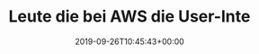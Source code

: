 ---
retweeted: false
source: <a href="https://about.twitter.com/products/tweetdeck" rel="nofollow">TweetDeck</a>
entities:
  user_mentions: []
  urls: []
  symbols: []
  media:
  - expanded_url: https://twitter.com/bascht/status/1177172391153348609/photo/1
    indices:
    - '80'
    - '103'
    url: https://t.co/HLcIqPM6xh
    media_url: http://pbs.twimg.com/media/EFYn2-1WsAIHDXD.png
    id_str: '1177172178137165826'
    id: '1177172178137165826'
    media_url_https: https://pbs.twimg.com/media/EFYn2-1WsAIHDXD.png
    sizes:
      small:
        w: '230'
        h: '112'
        resize: fit
      medium:
        w: '230'
        h: '112'
        resize: fit
      large:
        w: '230'
        h: '112'
        resize: fit
      thumb:
        w: '112'
        h: '112'
        resize: crop
    type: photo
    display_url: pic.twitter.com/HLcIqPM6xh
  hashtags: []
display_text_range:
- '0'
- '103'
favorite_count: '6'
id_str: '1177172391153348609'
truncated: false
retweet_count: '0'
id: '1177172391153348609'
possibly_sensitive: false
created_at: Thu Sep 26 10:45:43 +0000 2019
favorited: false
full_text: Leute die bei AWS die User-Interfaces übersetzen haben da zu lange reingeguckt.
lang: de
extended_entities:
  media:
  - expanded_url: https://twitter.com/bascht/status/1177172391153348609/photo/1
    indices:
    - '80'
    - '103'
    url: https://t.co/HLcIqPM6xh
    media_url: http://pbs.twimg.com/media/EFYn2-1WsAIHDXD.png
    id_str: '1177172178137165826'
    id: '1177172178137165826'
    media_url_https: https://pbs.twimg.com/media/EFYn2-1WsAIHDXD.png
    sizes:
      small:
        w: '230'
        h: '112'
        resize: fit
      medium:
        w: '230'
        h: '112'
        resize: fit
      large:
        w: '230'
        h: '112'
        resize: fit
      thumb:
        w: '112'
        h: '112'
        resize: crop
    type: photo
    display_url: pic.twitter.com/HLcIqPM6xh
tags:
- pesos:twitter
date: '2019-09-26T10:45:43+00:00'
src: https://twitter.com/bascht/status/1177172391153348609
original_url: https://twitter.com/bascht/status/1177172391153348609
type: twitter_tweet
media_url: https://img.bascht.com/twitter/pbs.twimg.com/media/EFYn2-1WsAIHDXD.png
text: Leute die bei AWS die User-Interfaces übersetzen haben da zu lange reingeguckt.
title: Leute die bei AWS die User-Inte

---